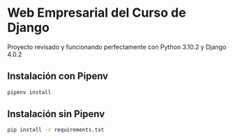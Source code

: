 # Web Empresarial del Curso de Django

Proyecto revisado y funcionando perfectamente con Python 3.10.2 y Django 4.0.2

## Instalación con Pipenv

```bash
pipenv install
```

## Instalación sin Pipenv

```bash
pip install -r requirements.txt
```